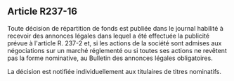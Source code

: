 Article R237-16
----
Toute décision de répartition de fonds est publiée dans le journal habilité à
recevoir des annonces légales dans lequel a été effectuée la publicité prévue à
l'article R. 237-2 et, si les actions de la société sont admises aux
négociations sur un marché réglementé ou si toutes ses actions ne revêtent pas
la forme nominative, au Bulletin des annonces légales obligatoires.

La décision est notifiée individuellement aux titulaires de titres nominatifs.
